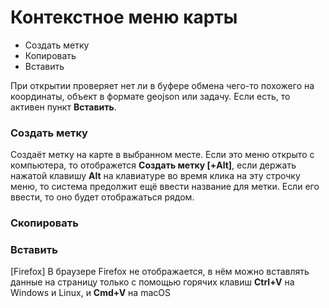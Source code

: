 # Контекстное меню карты
- Создать метку
- Копировать
- Вставить

При открытии проверяет нет ли в буфере обмена чего-то похожего на координаты, объект в формате geojson или задачу. Если есть, то активен пункт **Вставить**. 

### Создать метку
Создаёт метку на карте в выбранном месте. Если это меню открыто с компьютера, то отображется **Создать метку [+Alt]**, если держать нажатой клавишу **Alt** на клавиатуре во время клика на эту строчку меню, то система предолжит ещё ввести название для метки. Если его ввести, то оно будет отображаться рядом.
### Скопировать
### Вставить

[Firefox] В браузере Firefox не отображается, в нём можно вставлять данные на страницу только с помощью горячих клавиш **Ctrl+V** на Windows и Linux, и **Cmd+V** на macOS